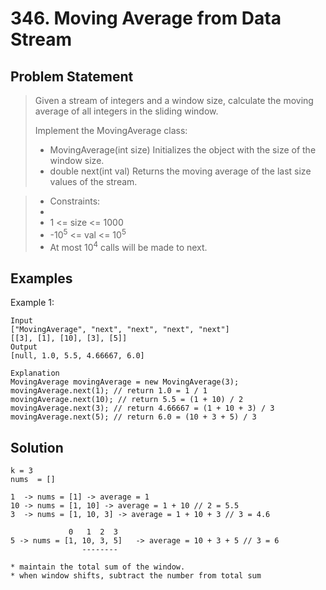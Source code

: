# 346. Moving Average from Data Stream

## Problem Statement

> Given a stream of integers and a window size, calculate the moving average of all integers in the sliding window.
>
> Implement the MovingAverage class:
>
> - MovingAverage(int size) Initializes the object with the size of the window size.
> - double next(int val) Returns the moving average of the last size values of the stream.

> - Constraints:
> -
> - 1 <= size <= 1000
> - -10<sup>5</sup> <= val <= 10<sup>5</sup>
> - At most 10<sup>4</sup> calls will be made to next.

## Examples

Example 1:

```
Input
["MovingAverage", "next", "next", "next", "next"]
[[3], [1], [10], [3], [5]]
Output
[null, 1.0, 5.5, 4.66667, 6.0]

Explanation
MovingAverage movingAverage = new MovingAverage(3);
movingAverage.next(1); // return 1.0 = 1 / 1
movingAverage.next(10); // return 5.5 = (1 + 10) / 2
movingAverage.next(3); // return 4.66667 = (1 + 10 + 3) / 3
movingAverage.next(5); // return 6.0 = (10 + 3 + 5) / 3
```

## Solution

```
k = 3
nums  = []

1  -> nums = [1] -> average = 1
10 -> nums = [1, 10] -> average = 1 + 10 // 2 = 5.5
3  -> nums = [1, 10, 3] -> average = 1 + 10 + 3 // 3 = 4.6

             0   1  2  3
5 -> nums = [1, 10, 3, 5]   -> average = 10 + 3 + 5 // 3 = 6
                --------

* maintain the total sum of the window.
* when window shifts, subtract the number from total sum

```
